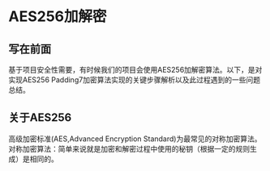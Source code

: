 # AES256加解密

## 写在前面

基于项目安全性需要，有时候我们的项目会使用AES256加解密算法。以下，是对实现AES256 Padding7加密算法实现的关键步骤解析以及此过程遇到的一些问题总结。

## 关于AES256

高级加密标准(AES,Advanced Encryption Standard)为最常见的对称加密算法。对称加密算法：简单来说就是加密和解密过程中使用的秘钥（根据一定的规则生成）是相同的。

